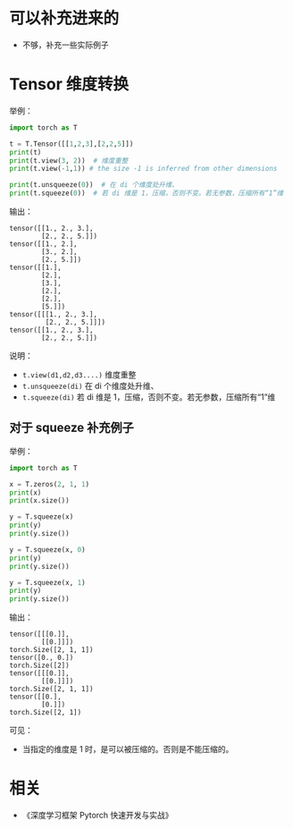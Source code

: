 
# 可以补充进来的

- 不够，补充一些实际例子


# Tensor 维度转换

举例：

```py
import torch as T

t = T.Tensor([[1,2,3],[2,2,5]])
print(t)
print(t.view(3, 2))  # 维度重整
print(t.view(-1,1)) # the size -1 is inferred from other dimensions

print(t.unsqueeze(0))  # 在 di 个维度处升维、
print(t.squeeze(0))  # 若 di 维是 1，压缩，否则不变。若无参数，压缩所有“1”维
```

输出：

```
tensor([[1., 2., 3.],
        [2., 2., 5.]])
tensor([[1., 2.],
        [3., 2.],
        [2., 5.]])
tensor([[1.],
        [2.],
        [3.],
        [2.],
        [2.],
        [5.]])
tensor([[[1., 2., 3.],
         [2., 2., 5.]]])
tensor([[1., 2., 3.],
        [2., 2., 5.]])
```

说明：

- `t.view(d1,d2,d3....)` 维度重整
- `t.unsqueeze(di)` 在 di 个维度处升维、
- `t.squeeze(di)` 若 di 维是 1，压缩，否则不变。若无参数，压缩所有“1”维

## 对于 squeeze 补充例子

举例：

```py
import torch as T

x = T.zeros(2, 1, 1)
print(x)
print(x.size())

y = T.squeeze(x)
print(y)
print(y.size())

y = T.squeeze(x, 0)
print(y)
print(y.size())

y = T.squeeze(x, 1)
print(y)
print(y.size())
```

输出：

```
tensor([[[0.]],
        [[0.]]])
torch.Size([2, 1, 1])
tensor([0., 0.])
torch.Size([2])
tensor([[[0.]],
        [[0.]]])
torch.Size([2, 1, 1])
tensor([[0.],
        [0.]])
torch.Size([2, 1])
```

可见：

- 当指定的维度是 1 时，是可以被压缩的。否则是不能压缩的。


# 相关

- 《深度学习框架 Pytorch 快速开发与实战》
